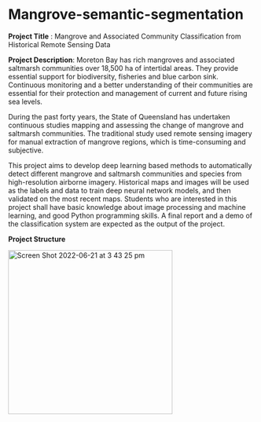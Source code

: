 # Mangrove-semantic-segmentation
 
**Project Title** : Mangrove and Associated Community Classification from Historical Remote Sensing Data

**Project Description**: Moreton Bay has rich mangroves and associated saltmarsh communities over 18,500 ha of intertidal areas. They provide essential support for biodiversity, fisheries and blue carbon sink. Continuous monitoring and a better understanding of their communities are essential for their protection and management of current and future rising sea levels. 

During the past forty years, the State of Queensland has undertaken continuous studies mapping and assessing the change of mangrove and saltmarsh communities. The traditional study used remote sensing imagery for manual extraction of mangrove regions, which is time-consuming and subjective. 

This project aims to develop deep learning based methods to automatically detect different mangrove and saltmarsh communities and species from high-resolution airborne imagery. Historical maps and images will be used as the labels and data to train deep neural network models, and then validated on the most recent maps. Students who are interested in this project shall have basic knowledge about image processing and machine learning, and good Python programming skills. A final report and a demo of the classification system are expected as the output of the project.

**Project Structure**

<img width="334" alt="Screen Shot 2022-06-21 at 3 43 25 pm" src="https://user-images.githubusercontent.com/70581958/174724985-7c59974b-760a-479f-86c3-bb96cfc641a5.png">
